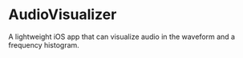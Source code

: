 AudioVisualizer
===============

A lightweight iOS app that can visualize audio in the waveform and a frequency histogram.
